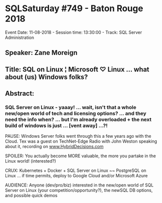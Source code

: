 # SQLSaturday #749 - Baton Rouge 2018
Event Date: 11-08-2018 - Session time: 13:30:00 - Track: SQL Server Administration
## Speaker: Zane Moreign
## Title: SQL on Linux ¦ Microsoft ♡ Linux … what about (us) Windows folks?
## Abstract:
### SQL Server on Linux - yaaay!   … wait, isn't that a whole new/open world of tech and licensing options?  … and they need the info when? … but I'm already overloaded + the next build of windows is just …  [vent away] …?!

PAUSE:         Windows Server folks went through this a few years ago with the Cloud.  Tex was a guest on TechNet-Edge Radio with John Weston speaking about it, recording on www.HybridDecisions.com  


SPOILER:     You actually become MORE valuable, the more you partake in the Linux world!  (interested?)


CRUX:           Kubernetes + Docker + SQL Server on Linux ~~ PostgreSQL on Linux … if time permits, deploy to Google Cloud and/or Microsoft Azure


AUDIENCE:  Anyone (dev/pro/biz)  interested in the new/open world of SQL Server on Linux (your competition/opportunity?), the newSQL DB options, and possible quick demos
